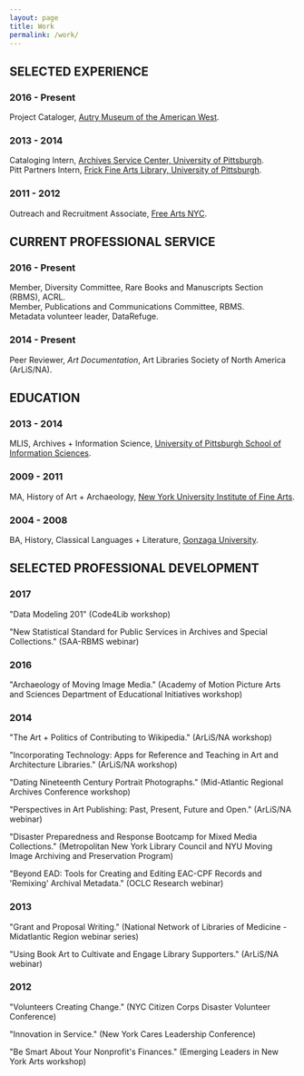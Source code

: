 ```yaml
---
layout: page
title: Work
permalink: /work/
---
```

## SELECTED EXPERIENCE
### 2016 - Present
Project Cataloger, [Autry Museum of the American West](https://theautry.org/research-collections/library-and-archives-autry).
### 2013 - 2014
Cataloging Intern, [Archives Service Center, University of Pittsburgh](http://www.library.pitt.edu/archives-service-center).  
Pitt Partners Intern, [Frick Fine Arts Library, University of Pittsburgh](http://library.pitt.edu/fine-arts).
### 2011 - 2012
Outreach and Recruitment Associate, [Free Arts NYC](http://freeartsnyc.org).

## CURRENT PROFESSIONAL SERVICE
### 2016 - Present
Member, Diversity Committee, Rare Books and Manuscripts Section (RBMS), ACRL.  
Member, Publications and Communications Committee, RBMS.  
Metadata volunteer leader, DataRefuge.  
### 2014 - Present
Peer Reviewer, *Art Documentation*, Art Libraries Society of North America (ArLiS/NA).

## EDUCATION
### 2013 - 2014
MLIS, Archives + Information Science, [University of Pittsburgh School of Information Sciences](http://ischool.pitt.edu/).
### 2009 - 2011
MA, History of Art + Archaeology, [New York University Institute of Fine Arts](http://www.nyu.edu/gsas/dept/fineart/).
### 2004 - 2008
BA, History, Classical Languages + Literature, [Gonzaga University](http://www.gonzaga.edu/).

## SELECTED PROFESSIONAL DEVELOPMENT
### 2017
"Data Modeling 201" (Code4Lib workshop)  

"New Statistical Standard for Public Services in Archives and Special Collections." (SAA-RBMS webinar)
### 2016
"Archaeology of Moving Image Media." (Academy of Motion Picture Arts and Sciences Department of Educational Initiatives workshop)
### 2014
"The Art + Politics of Contributing to Wikipedia." (ArLiS/NA workshop)  

"Incorporating Technology: Apps for Reference and Teaching in Art and Architecture Libraries." (ArLiS/NA workshop)  

"Dating Nineteenth Century Portrait Photographs." (Mid-Atlantic Regional Archives Conference workshop)  

"Perspectives in Art Publishing: Past, Present, Future and Open." (ArLiS/NA webinar)  

"Disaster Preparedness and Response Bootcamp for Mixed Media Collections." (Metropolitan New York Library Council and NYU Moving Image Archiving and Preservation Program)  

"Beyond EAD: Tools for Creating and Editing EAC-CPF Records and 'Remixing' Archival Metadata." (OCLC Research webinar)
### 2013
"Grant and Proposal Writing." (National Network of Libraries of Medicine - Midatlantic Region webinar series)  

"Using Book Art to Cultivate and Engage Library Supporters." (ArLiS/NA webinar)  
### 2012
"Volunteers Creating Change." (NYC Citizen Corps Disaster Volunteer Conference)  

"Innovation in Service." (New York Cares Leadership Conference)  

"Be Smart About Your Nonprofit's Finances." (Emerging Leaders in New York Arts workshop)
